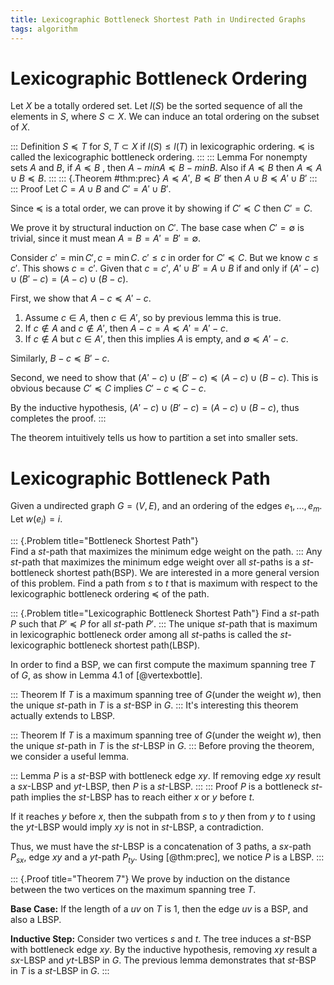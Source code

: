 ```yaml
---
title: Lexicographic Bottleneck Shortest Path in Undirected Graphs
tags: algorithm
---
```


# Lexicographic Bottleneck Ordering

Let $X$ be a totally ordered set. Let $l(S)$ be the sorted sequence of all the elements in $S$, where $S\subset X$. We can induce an total ordering on the subset of $X$.

::: Definition
  $S\preccurlyeq T$ for $S,T\subset X$ if $l(S)\leq l(T)$ in lexicographic ordering. $\preccurlyeq$ is called the lexicographic bottleneck ordering.
:::
::: Lemma
  For nonempty sets $A$ and $B$, if $A\preccurlyeq B$ , then $A - min A \preccurlyeq B - min B$. Also if $A\preccurlyeq B$ then $A \preccurlyeq A\cup B \preccurlyeq B$.
:::
::: {.Theorem #thm:prec}
  $A\preccurlyeq A'$, $B\preccurlyeq B'$ then $A\cup B \preccurlyeq A'\cup B'$
:::
::: Proof
  Let $C=A\cup B$ and $C' = A'\cup B'$. 

  Since $\preccurlyeq$ is a total order, we can prove it by showing if $C'\preccurlyeq C$ then $C' = C$.

  We prove it by structural induction on $C'$. The base case when $C' = \emptyset$ is trivial, since it must mean $A=B=A'=B'=\emptyset$.

  Consider $c' = \min C', c = \min C$. $c'\leq c$ in order for $C'\preccurlyeq C$. But we know $c\leq c'$. This shows $c=c'$. Given that $c=c'$, $A'\cup B' = A\cup B$ if and only if $(A'-c)\cup (B'-c) = (A-c) \cup (B-c)$.

  First, we show that $A-c \preccurlyeq A'-c$. 

   1. Assume $c\in A$, then $c\in A'$, so by previous lemma this is true. 
   2. If $c\not\in A$ and $c\not \in A'$, then $A-c=A\preccurlyeq A'=A'-c$.
   3. If $c\not \in A$ but $c\in A'$, then this implies $A$ is empty, and $\emptyset \preccurlyeq A'-c$.

  Similarly, $B-c\preccurlyeq B'-c$.

  Second, we need to show that $(A'-c)\cup (B'-c) \preccurlyeq (A-c) \cup (B-c)$. This is obvious because $C'\preccurlyeq C$ implies $C'-c \preccurlyeq C-c$.

  By the inductive hypothesis, $(A'-c)\cup (B'-c) = (A-c) \cup (B-c)$, thus completes the proof.
:::

The theorem intuitively tells us how to partition a set into smaller sets.

# Lexicographic Bottleneck Path

Given a undirected graph $G=(V,E)$, and an ordering of the edges $e_1,\ldots,e_m$. Let $w(e_i)=i$.

::: {.Problem title="Bottleneck Shortest Path"}  
  Find a $st$-path that maximizes the minimum edge weight on the path. 
:::
Any $st$-path that maximizes the minimum edge weight over all $st$-paths is a $st$-bottleneck shortest path(BSP). We are interested in a more general version of this problem. Find a path from $s$ to $t$ that is maximum with respect to the lexicographic bottleneck ordering $\preccurlyeq$ of the path. 

::: {.Problem title="Lexicographic Bottleneck Shortest Path"}
  Find a $st$-path $P$ such that $P'\preccurlyeq P$ for all $st$-path $P'$.
:::
The unique $st$-path that is maximum in lexicographic bottleneck order among all $st$-paths is called the $st$-lexicographic bottleneck shortest path(LBSP). 

In order to find a BSP, we can first compute the maximum spanning tree $T$ of $G$, as show in Lemma 4.1 of [@vertexbottle].

::: Theorem
  If $T$ is a maximum spanning tree of $G$(under the weight $w$), then the unique $st$-path in $T$ is a $st$-BSP in $G$.
:::
It's interesting this theorem actually extends to LBSP.

::: Theorem
  If $T$ is a maximum spanning tree of $G$(under the weight $w$), then the unique $st$-path in $T$ is the $st$-LBSP in $G$.
::: 
Before proving the theorem, we consider a useful lemma.

::: Lemma
  $P$ is a $st$-BSP with bottleneck edge $xy$. If removing edge $xy$ result a $sx$-LBSP and $yt$-LBSP, then $P$ is a $st$-LBSP.
:::
::: Proof
  $P$ is a bottleneck $st$-path implies the $st$-LBSP has to reach either $x$ or $y$ before $t$. 

  If it reaches $y$ before $x$, then the subpath from $s$ to $y$ then from $y$ to $t$ using the $yt$-LBSP would imply $xy$ is not in $st$-LBSP, a contradiction.

  Thus, we must have the $st$-LBSP is a concatenation of $3$ paths, a $sx$-path $P_{sx}$, edge $xy$ and a $yt$-path $P_{ty}$. Using [@thm:prec], we notice $P$ is a LBSP.
:::

::: {.Proof title="Theorem 7"}
  We prove by induction on the distance between the two vertices on the maximum spanning tree $T$.

  **Base Case:** If the length of a $uv$ on $T$ is $1$, then the edge $uv$ is a BSP, and also a LBSP.
  
  **Inductive Step:** Consider two vertices $s$ and $t$. The tree induces a $st$-BSP with bottleneck edge $xy$. By the inductive hypothesis, removing $xy$ result a $sx$-LBSP and $yt$-LBSP in $G$. The previous lemma demonstrates that $st$-BSP in $T$ is a $st$-LBSP in $G$.
:::
